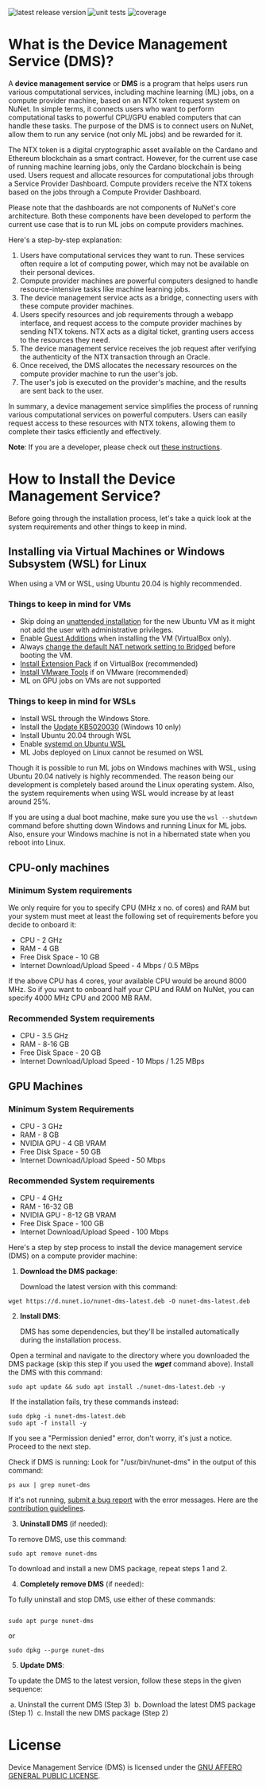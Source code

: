 ![latest release version](https://gitlab.com/nunet/device-management-service/-/badges/release.svg) ![unit tests](https://gitlab.com/nunet/device-management-service/badges/develop/pipeline.svg) ![coverage](https://gitlab.com/nunet/device-management-service/badges/develop/coverage.svg)

# What is the Device Management Service (DMS)?

A **device management service** or **DMS** is a program that helps users run various computational services, including machine learning (ML) jobs, on a compute provider machine, based on an NTX token request system on NuNet. In simple terms, it connects users who want to perform computational tasks to powerful CPU/GPU enabled computers that can handle these tasks. The purpose of the DMS is to connect users on NuNet, allow them to run any service (not only ML jobs) and be rewarded for it.

The NTX token is a digital cryptographic asset available on the Cardano and Ethereum blockchain as a smart contract. However, for the current use case of running machine learning jobs, only the Cardano blockchain is being used. Users request and allocate resources for computational jobs through a Service Provider Dashboard. Compute providers receive the NTX tokens based on the jobs through a Compute Provider Dashboard.

Please note that the dashboards are not components of NuNet's core architecture. Both these components have been developed to perform the current use case that is to run ML jobs on compute providers machines.

Here's a step-by-step explanation:

1. Users have computational services they want to run. These services often require a lot of computing power, which may not be available on their personal devices.
2. Compute provider machines are powerful computers designed to handle resource-intensive tasks like machine learning jobs.
3. The device management service acts as a bridge, connecting users with these compute provider machines.
4. Users specify resources and job requirements through a webapp interface, and request access to the compute provider machines by sending NTX tokens. NTX acts as a digital ticket, granting users access to the resources they need.
5. The device management service receives the job request after verifying the authenticity of the NTX transaction through an Oracle.
6. Once received, the DMS allocates the necessary resources on the compute provider machine to run the user's job.
7. The user's job is executed on the provider's machine, and the results are sent back to the user.

In summary, a device management service simplifies the process of running various computational services on powerful computers. Users can easily request access to these resources with NTX tokens, allowing them to complete their tasks efficiently and effectively.

**Note**: If you are a developer, please check out [these instructions](https://gitlab.com/nunet/device-management-service/-/blob/develop/README-DEV.md).

# How to Install the Device Management Service?

Before going through the installation process, let's take a quick look at the system requirements and other things to keep in mind.

## Installing via Virtual Machines or Windows Subsystem (WSL) for Linux

When using a VM or WSL, using Ubuntu 20.04 is highly recommended.

### Things to keep in mind for VMs

- Skip doing an [unattended installation](https://www.virtualbox.org/manual/ch01.html#create-vm-wizard-unattended-install) for the new Ubuntu VM as it might not add the user with administrative privileges.
- Enable [Guest Additions](https://www.virtualbox.org/manual/ch04.html) when installing the VM (VirtualBox only).
- Always [change the default NAT network setting to Bridged](https://www.techrepublic.com/article/how-to-set-bridged-networking-in-a-virtualbox-virtual-machine) before booting the VM.
- [Install Extension Pack](https://phoenixnap.com/kb/install-virtualbox-extension-pack) if on VirtualBox (recommended)
- [Install VMware Tools](https://kb.vmware.com/s/article/1014294) if on VMware (recommended)
- ML on GPU jobs on VMs are not supported

### Things to keep in mind for WSLs

- Install WSL through the Windows Store.
- Install the [Update KB5020030](https://www.catalog.update.microsoft.com/Search.aspx?q=KB5020030) (Windows 10 only)
- Install Ubuntu 20.04 through WSL
- Enable [systemd on Ubuntu WSL](https://www.xda-developers.com/how-enable-systemd-in-wsl)
- ML Jobs deployed on Linux cannot be resumed on WSL

Though it is possible to run ML jobs on Windows machines with WSL, using Ubuntu 20.04 natively is highly recommended. The reason being our development is completely based around the Linux operating system. Also, the system requirements when using WSL would increase by at least around 25%.

If you are using a dual boot machine, make sure you use the `wsl --shutdown` command before shutting down Windows and running Linux for ML jobs. Also, ensure your Windows machine is not in a hibernated state when you reboot into Linux.

## CPU-only machines

### Minimum System requirements

We only require for you to specify CPU (MHz x no. of cores) and RAM but your system must meet at least the following set of requirements before you decide to onboard it:

- CPU - 2 GHz
- RAM - 4 GB
- Free Disk Space - 10 GB
- Internet Download/Upload Speed - 4 Mbps / 0.5 MBps

If the above CPU has 4 cores, your available CPU would be around 8000 MHz. So if you want to onboard half your CPU and RAM on NuNet, you can specify 4000 MHz CPU and 2000 MB RAM.

### Recommended System requirements

- CPU - 3.5 GHz
- RAM - 8-16 GB
- Free Disk Space - 20 GB
- Internet Download/Upload Speed - 10 Mbps / 1.25 MBps

## GPU Machines

### Minimum System Requirements

- CPU - 3 GHz
- RAM - 8 GB
- NVIDIA GPU - 4 GB VRAM
- Free Disk Space - 50 GB
- Internet Download/Upload Speed - 50 Mbps

### Recommended System requirements

- CPU - 4 GHz
- RAM - 16-32 GB
- NVIDIA GPU - 8-12 GB VRAM
- Free Disk Space - 100 GB
- Internet Download/Upload Speed - 100 Mbps

Here's a step by step process to install the device management service (DMS) on a compute provider machine:

1. **Download the DMS package**:

   Download the latest version with this command:

```
wget https://d.nunet.io/nunet-dms-latest.deb -O nunet-dms-latest.deb
```

2. **Install DMS**: 

   DMS has some dependencies, but they'll be installed automatically during the installation process.

​	   Open a terminal and navigate to the directory where you downloaded the DMS package (skip this step if you used 	   the ***wget*** command above). Install the DMS with this command:

```
sudo apt update && sudo apt install ./nunet-dms-latest.deb -y
```

​		If the installation fails, try these commands instead:

```
sudo dpkg -i nunet-dms-latest.deb
sudo apt -f install -y
```

If you see a "Permission denied" error, don't worry, it's just a notice. Proceed to the next step.

Check if DMS is running: Look for "/usr/bin/nunet-dms" in the output of this command:

```
ps aux | grep nunet-dms
```

If it's not running, [submit a bug report](https://gitlab.com/nunet/documentation/-/issues) with the error messages. Here are the [contribution guidelines](https://gitlab.com/nunet/documentation/-/wikis/Contribution-Guidelines).

3. **Uninstall DMS** (if needed): 

To remove DMS, use this command:

```
sudo apt remove nunet-dms
```

To download and install a new DMS package, repeat steps 1 and 2.

4. **Completely remove DMS** (if needed): 

To fully uninstall and stop DMS, use either of these commands:

```

sudo apt purge nunet-dms
```

or

```
sudo dpkg --purge nunet-dms
```

5. **Update DMS**: 

To update the DMS to the latest version, follow these steps in the given sequence:

​	a. Uninstall the current DMS (Step 3) 
​	b. Download the latest DMS package (Step 1) 
​	c. Install the new DMS package (Step 2)


# License

Device Management Service (DMS) is licensed under the [GNU AFFERO GENERAL PUBLIC LICENSE](https://www.gnu.org/licenses/agpl-3.0.txt).

